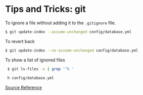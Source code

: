 # Tips and Tricks: git

To ignore a file without adding it to the ``.gitignore`` file.

```bash
$ git update-index --assume-unchanged config/database.yml
```

To revert back

```bash
$ git update-index --no-assume-unchanged config/database.yml
```

To show a list of ignored files

```bash
 $ git ls-files -v | grep '^h '
 
 h config/database.yml
```

[Source Reference](https://stackoverflow.com/questions/6791889/git-untrack-a-file-in-local-repo-only-and-keep-it-in-the-remote-repo/6793752#6793752)




